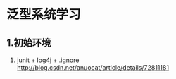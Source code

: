 # 泛型系统学习
## 1.初始环境
1. junit + log4j + .ignore 
http://blog.csdn.net/anuocat/article/details/72811181